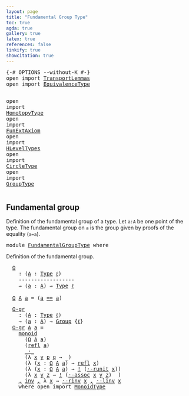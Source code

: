 ```yaml
---
layout: page
title: "Fundamental Group Type"
toc: true
agda: true
gallery: true
latex: true
references: false
linkify: true
showcitation: true
---
```



<div class="hide" >
<pre class="Agda">
<a id="197" class="Symbol">{-#</a> <a id="201" class="Keyword">OPTIONS</a> <a id="209" class="Pragma">--without-K</a> <a id="221" class="Symbol">#-}</a>
<a id="225" class="Keyword">open</a> <a id="230" class="Keyword">import</a> <a id="237" href="TransportLemmas.html" class="Module">TransportLemmas</a>
<a id="253" class="Keyword">open</a> <a id="258" class="Keyword">import</a> <a id="265" href="EquivalenceType.html" class="Module">EquivalenceType</a>

<a id="282" class="Keyword">open</a> <a id="287" class="Keyword">import</a> <a id="294" href="HomotopyType.html" class="Module">HomotopyType</a>
<a id="307" class="Keyword">open</a> <a id="312" class="Keyword">import</a> <a id="319" href="FunExtAxiom.html" class="Module">FunExtAxiom</a>
<a id="331" class="Keyword">open</a> <a id="336" class="Keyword">import</a> <a id="343" href="HLevelTypes.html" class="Module">HLevelTypes</a>
<a id="355" class="Keyword">open</a> <a id="360" class="Keyword">import</a> <a id="367" href="CircleType.html" class="Module">CircleType</a>
<a id="378" class="Keyword">open</a> <a id="383" class="Keyword">import</a> <a id="390" href="GroupType.html" class="Module">GroupType</a>
</pre>
</div>

## Fundamental group

Definition of the fundamental group of a type.
Let `a:A` be one point of the type. The fundamental group on `a` is the
group given by proofs of the equality (`a=a`).

<pre class="Agda">
<a id="621" class="Keyword">module</a> <a id="628" href="FundamentalGroupType.html" class="Module">FundamentalGroupType</a> <a id="649" class="Keyword">where</a>
</pre>

Definition of the fundamental group.
<pre class="Agda">
  <a id="Ω"></a><a id="719" href="FundamentalGroupType.html#719" class="Function">Ω</a>
    <a id="725" class="Symbol">:</a> <a id="727" class="Symbol">(</a><a id="728" href="FundamentalGroupType.html#728" class="Bound">A</a> <a id="730" class="Symbol">:</a> <a id="732" href="Intro.html#1813" class="Function">Type</a> <a id="737" href="Intro.html#2253" class="Generalizable">ℓ</a><a id="738" class="Symbol">)</a>
    <a id="744" class="Comment">------------------</a>
    <a id="767" class="Symbol">→</a> <a id="769" class="Symbol">(</a><a id="770" href="FundamentalGroupType.html#770" class="Bound">a</a> <a id="772" class="Symbol">:</a> <a id="774" href="FundamentalGroupType.html#728" class="Bound">A</a><a id="775" class="Symbol">)</a> <a id="777" class="Symbol">→</a> <a id="779" href="Intro.html#1813" class="Function">Type</a> <a id="784" href="Intro.html#2253" class="Generalizable">ℓ</a>
    
  <a id="793" href="FundamentalGroupType.html#719" class="Function">Ω</a> <a id="795" href="FundamentalGroupType.html#795" class="Bound">A</a> <a id="797" href="FundamentalGroupType.html#797" class="Bound">a</a> <a id="799" class="Symbol">=</a> <a id="801" class="Symbol">(</a><a id="802" href="FundamentalGroupType.html#797" class="Bound">a</a> <a id="804" href="BasicTypes.html#4294" class="Datatype Operator">==</a> <a id="807" href="FundamentalGroupType.html#797" class="Bound">a</a><a id="808" class="Symbol">)</a>
</pre>

<pre class="Agda">
  <a id="Ω-gr"></a><a id="837" href="FundamentalGroupType.html#837" class="Function">Ω-gr</a>
    <a id="846" class="Symbol">:</a> <a id="848" class="Symbol">(</a><a id="849" href="FundamentalGroupType.html#849" class="Bound">A</a> <a id="851" class="Symbol">:</a> <a id="853" href="Intro.html#1813" class="Function">Type</a> <a id="858" href="Intro.html#2253" class="Generalizable">ℓ</a><a id="859" class="Symbol">)</a>
    <a id="865" class="Symbol">→</a> <a id="867" class="Symbol">(</a><a id="868" href="FundamentalGroupType.html#868" class="Bound">a</a> <a id="870" class="Symbol">:</a> <a id="872" href="FundamentalGroupType.html#849" class="Bound">A</a><a id="873" class="Symbol">)</a> <a id="875" class="Symbol">→</a> <a id="877" href="GroupType.html#741" class="Function">Group</a> <a id="883" class="Symbol">{</a><a id="884" href="Intro.html#2253" class="Generalizable">ℓ</a><a id="885" class="Symbol">}</a>
  <a id="889" href="FundamentalGroupType.html#837" class="Function">Ω-gr</a> <a id="894" href="FundamentalGroupType.html#894" class="Bound">A</a> <a id="896" href="FundamentalGroupType.html#896" class="Bound">a</a> <a id="898" class="Symbol">=</a>
    <a id="904" href="MonoidType.html#515" class="InductiveConstructor">monoid</a>
      <a id="917" class="Symbol">(</a><a id="918" href="FundamentalGroupType.html#719" class="Function">Ω</a> <a id="920" href="FundamentalGroupType.html#894" class="Bound">A</a> <a id="922" href="FundamentalGroupType.html#896" class="Bound">a</a><a id="923" class="Symbol">)</a>
      <a id="931" class="Symbol">(</a><a id="932" href="BasicTypes.html#4586" class="Function">refl</a> <a id="937" href="FundamentalGroupType.html#896" class="Bound">a</a><a id="938" class="Symbol">)</a>
      <a id="946" href="BasicFunctions.html#3903" class="Function Operator">_·_</a>
      <a id="956" class="Symbol">(λ</a> <a id="959" href="FundamentalGroupType.html#959" class="Bound">x</a> <a id="961" href="FundamentalGroupType.html#961" class="Bound">y</a> <a id="963" href="FundamentalGroupType.html#963" class="Bound">p</a> <a id="965" href="FundamentalGroupType.html#965" class="Bound">q</a> <a id="967" class="Symbol">→</a> <a id="969" class="UnsolvedMeta Symbol">_</a><a id="970" class="Symbol">)</a>
      <a id="978" class="Symbol">(λ</a> <a id="981" class="Symbol">(</a><a id="982" href="FundamentalGroupType.html#982" class="Bound">x</a> <a id="984" class="Symbol">:</a> <a id="986" href="FundamentalGroupType.html#719" class="Function">Ω</a> <a id="988" href="FundamentalGroupType.html#894" class="Bound">A</a> <a id="990" href="FundamentalGroupType.html#896" class="Bound">a</a><a id="991" class="Symbol">)</a> <a id="993" class="Symbol">→</a> <a id="995" href="BasicTypes.html#4586" class="Function">refl</a> <a id="1000" href="FundamentalGroupType.html#982" class="Bound">x</a><a id="1001" class="Symbol">)</a>
      <a id="1009" class="Symbol">(λ</a> <a id="1012" class="Symbol">(</a><a id="1013" href="FundamentalGroupType.html#1013" class="Bound">x</a> <a id="1015" class="Symbol">:</a> <a id="1017" href="FundamentalGroupType.html#719" class="Function">Ω</a> <a id="1019" href="FundamentalGroupType.html#894" class="Bound">A</a> <a id="1021" href="FundamentalGroupType.html#896" class="Bound">a</a><a id="1022" class="Symbol">)</a> <a id="1024" class="Symbol">→</a> <a id="1026" href="BasicFunctions.html#4309" class="Function Operator">!</a> <a id="1028" class="Symbol">(</a><a id="1029" href="AlgebraOnPaths.html#2688" class="Function">·-runit</a> <a id="1037" href="FundamentalGroupType.html#1013" class="Bound">x</a><a id="1038" class="Symbol">))</a>
      <a id="1047" class="Symbol">(λ</a> <a id="1050" href="FundamentalGroupType.html#1050" class="Bound">x</a> <a id="1052" href="FundamentalGroupType.html#1052" class="Bound">y</a> <a id="1054" href="FundamentalGroupType.html#1054" class="Bound">z</a> <a id="1056" class="Symbol">→</a> <a id="1058" href="BasicFunctions.html#4309" class="Function Operator">!</a> <a id="1060" class="Symbol">(</a><a id="1061" href="AlgebraOnPaths.html#3542" class="Function">·-assoc</a> <a id="1069" href="FundamentalGroupType.html#1050" class="Bound">x</a> <a id="1071" href="FundamentalGroupType.html#1052" class="Bound">y</a> <a id="1073" href="FundamentalGroupType.html#1054" class="Bound">z</a><a id="1074" class="Symbol">)</a>  <a id="1077" class="Symbol">)</a>
    <a id="1083" href="BasicTypes.html#1582" class="InductiveConstructor Operator">,</a> <a id="1085" href="BasicFunctions.html#4160" class="Function">inv</a> <a id="1089" href="BasicTypes.html#1582" class="InductiveConstructor Operator">,</a> <a id="1091" class="Symbol">λ</a> <a id="1093" href="FundamentalGroupType.html#1093" class="Bound">x</a> <a id="1095" class="Symbol">→</a> <a id="1097" href="AlgebraOnPaths.html#3186" class="Function">·-rinv</a> <a id="1104" href="FundamentalGroupType.html#1093" class="Bound">x</a> <a id="1106" href="BasicTypes.html#1582" class="InductiveConstructor Operator">,</a> <a id="1108" href="AlgebraOnPaths.html#3002" class="Function">·-linv</a> <a id="1115" href="FundamentalGroupType.html#1093" class="Bound">x</a>
    <a id="1121" class="Keyword">where</a> <a id="1127" class="Keyword">open</a> <a id="1132" class="Keyword">import</a> <a id="1139" href="MonoidType.html" class="Module">MonoidType</a>
</pre>
